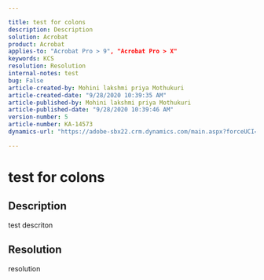 ```yaml
---

title: test for colons  
description: Description  
solution: Acrobat 
product: Acrobat
applies-to: "Acrobat Pro > 9", "Acrobat Pro > X"  
keywords: KCS  
resolution: Resolution  
internal-notes: test  
bug: False  
article-created-by: Mohini lakshmi priya Mothukuri  
article-created-date: "9/28/2020 10:39:35 AM"  
article-published-by: Mohini lakshmi priya Mothukuri  
article-published-date: "9/28/2020 10:39:46 AM"  
version-number: 5  
article-number: KA-14573  
dynamics-url: "https://adobe-sbx22.crm.dynamics.com/main.aspx?forceUCI=1&pagetype=entityrecord&etn=knowledgearticle&id=0998e8e5-7601-eb11-a813-000d3a98f7e7"

---
```


# test for colons

## Description

test descriton

## Resolution

resolution
